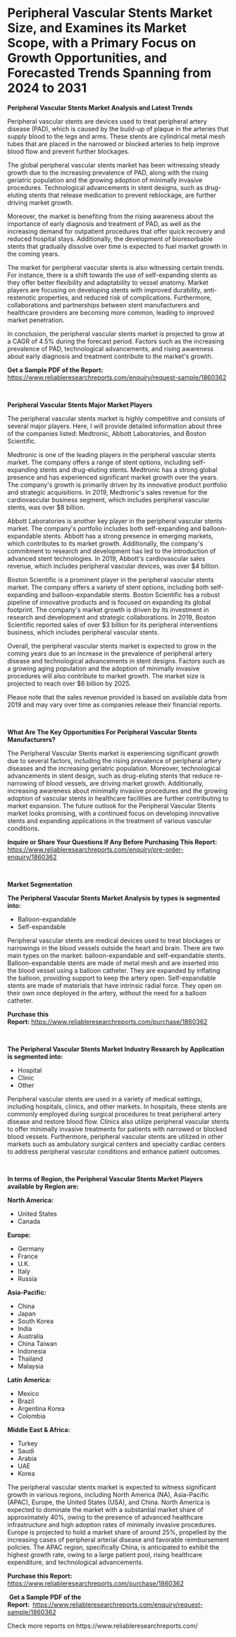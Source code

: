 <p><h1>Peripheral Vascular Stents Market Size, and Examines its Market Scope, with a Primary Focus on Growth Opportunities, and Forecasted Trends Spanning from 2024 to 2031</h1></p><p><strong>Peripheral Vascular Stents Market Analysis and Latest Trends</strong></p>
<p><p>Peripheral vascular stents are devices used to treat peripheral artery disease (PAD), which is caused by the build-up of plaque in the arteries that supply blood to the legs and arms. These stents are cylindrical metal mesh tubes that are placed in the narrowed or blocked arteries to help improve blood flow and prevent further blockages.</p><p>The global peripheral vascular stents market has been witnessing steady growth due to the increasing prevalence of PAD, along with the rising geriatric population and the growing adoption of minimally invasive procedures. Technological advancements in stent designs, such as drug-eluting stents that release medication to prevent reblockage, are further driving market growth.</p><p>Moreover, the market is benefiting from the rising awareness about the importance of early diagnosis and treatment of PAD, as well as the increasing demand for outpatient procedures that offer quick recovery and reduced hospital stays. Additionally, the development of bioresorbable stents that gradually dissolve over time is expected to fuel market growth in the coming years.</p><p>The market for peripheral vascular stents is also witnessing certain trends. For instance, there is a shift towards the use of self-expanding stents as they offer better flexibility and adaptability to vessel anatomy. Market players are focusing on developing stents with improved durability, anti-restenotic properties, and reduced risk of complications. Furthermore, collaborations and partnerships between stent manufacturers and healthcare providers are becoming more common, leading to improved market penetration.</p><p>In conclusion, the peripheral vascular stents market is projected to grow at a CAGR of 4.5% during the forecast period. Factors such as the increasing prevalence of PAD, technological advancements, and rising awareness about early diagnosis and treatment contribute to the market's growth.</p></p>
<p><strong>Get a Sample PDF of the Report:&nbsp;</strong> <a href="https://www.reliableresearchreports.com/enquiry/request-sample/1860362">https://www.reliableresearchreports.com/enquiry/request-sample/1860362</a></p>
<p>&nbsp;</p>
<p><strong>Peripheral Vascular Stents Major Market Players</strong></p>
<p><p>The peripheral vascular stents market is highly competitive and consists of several major players. Here, I will provide detailed information about three of the companies listed: Medtronic, Abbott Laboratories, and Boston Scientific.</p><p>Medtronic is one of the leading players in the peripheral vascular stents market. The company offers a range of stent options, including self-expanding stents and drug-eluting stents. Medtronic has a strong global presence and has experienced significant market growth over the years. The company's growth is primarily driven by its innovative product portfolio and strategic acquisitions. In 2019, Medtronic's sales revenue for the cardiovascular business segment, which includes peripheral vascular stents, was over $8 billion.</p><p>Abbott Laboratories is another key player in the peripheral vascular stents market. The company's portfolio includes both self-expanding and balloon-expandable stents. Abbott has a strong presence in emerging markets, which contributes to its market growth. Additionally, the company's commitment to research and development has led to the introduction of advanced stent technologies. In 2019, Abbott's cardiovascular sales revenue, which includes peripheral vascular devices, was over $4 billion.</p><p>Boston Scientific is a prominent player in the peripheral vascular stents market. The company offers a variety of stent options, including both self-expanding and balloon-expandable stents. Boston Scientific has a robust pipeline of innovative products and is focused on expanding its global footprint. The company's market growth is driven by its investment in research and development and strategic collaborations. In 2019, Boston Scientific reported sales of over $3 billion for its peripheral interventions business, which includes peripheral vascular stents.</p><p>Overall, the peripheral vascular stents market is expected to grow in the coming years due to an increase in the prevalence of peripheral artery disease and technological advancements in stent designs. Factors such as a growing aging population and the adoption of minimally invasive procedures will also contribute to market growth. The market size is projected to reach over $6 billion by 2025.</p><p>Please note that the sales revenue provided is based on available data from 2019 and may vary over time as companies release their financial reports.</p></p>
<p>&nbsp;</p>
<p><strong>What Are The Key Opportunities For Peripheral Vascular Stents Manufacturers?</strong></p>
<p><p>The Peripheral Vascular Stents market is experiencing significant growth due to several factors, including the rising prevalence of peripheral artery diseases and the increasing geriatric population. Moreover, technological advancements in stent design, such as drug-eluting stents that reduce re-narrowing of blood vessels, are driving market growth. Additionally, increasing awareness about minimally invasive procedures and the growing adoption of vascular stents in healthcare facilities are further contributing to market expansion. The future outlook for the Peripheral Vascular Stents market looks promising, with a continued focus on developing innovative stents and expanding applications in the treatment of various vascular conditions.</p></p>
<p><strong>Inquire or Share Your Questions If Any Before Purchasing This Report:</strong> <a href="https://www.reliableresearchreports.com/enquiry/pre-order-enquiry/1860362">https://www.reliableresearchreports.com/enquiry/pre-order-enquiry/1860362</a></p>
<p>&nbsp;</p>
<p><strong>Market Segmentation</strong></p>
<p><strong>The Peripheral Vascular Stents Market Analysis by types is segmented into:</strong></p>
<p><ul><li>Balloon-expandable</li><li>Self-expandable</li></ul></p>
<p><p>Peripheral vascular stents are medical devices used to treat blockages or narrowings in the blood vessels outside the heart and brain. There are two main types on the market: balloon-expandable and self-expandable stents. Balloon-expandable stents are made of metal mesh and are inserted into the blood vessel using a balloon catheter. They are expanded by inflating the balloon, providing support to keep the artery open. Self-expandable stents are made of materials that have intrinsic radial force. They open on their own once deployed in the artery, without the need for a balloon catheter.</p></p>
<p><strong>Purchase this Report:&nbsp;</strong><a href="https://www.reliableresearchreports.com/purchase/1860362">https://www.reliableresearchreports.com/purchase/1860362</a></p>
<p>&nbsp;</p>
<p><strong>The Peripheral Vascular Stents Market Industry Research by Application is segmented into:</strong></p>
<p><ul><li>Hospital</li><li>Clinic</li><li>Other</li></ul></p>
<p><p>Peripheral vascular stents are used in a variety of medical settings, including hospitals, clinics, and other markets. In hospitals, these stents are commonly employed during surgical procedures to treat peripheral artery disease and restore blood flow. Clinics also utilize peripheral vascular stents to offer minimally invasive treatments for patients with narrowed or blocked blood vessels. Furthermore, peripheral vascular stents are utilized in other markets such as ambulatory surgical centers and specialty cardiac centers to address peripheral vascular conditions and enhance patient outcomes.</p></p>
<p>&nbsp;</p>
<p><strong>In terms of Region, the Peripheral Vascular Stents Market Players available by Region are:</strong></p>
<p>
    <p> <strong> North America: </strong>
        <ul>
            <li>United States</li>
            <li>Canada</li>
        </ul>
        </p> 
    <p> <strong> Europe: </strong>
        <ul>
            <li>Germany</li>
            <li>France</li>
            <li>U.K.</li>
            <li>Italy</li>
            <li>Russia</li>
        </ul>
        </p> 
    <p> <strong> Asia-Pacific: </strong>
        <ul>
            <li>China</li>
            <li>Japan</li>
            <li>South Korea</li>
            <li>India</li>
            <li>Australia</li>
            <li>China Taiwan</li>
            <li>Indonesia</li>
            <li>Thailand</li>
            <li>Malaysia</li>
        </ul>
        </p> 
    <p> <strong> Latin America: </strong>
        <ul>
            <li>Mexico</li>
            <li>Brazil</li>
            <li>Argentina Korea</li>
            <li>Colombia</li>
        </ul>
        </p> 
    <p> <strong> Middle East & Africa: </strong>
        <ul>
            <li>Turkey</li>
            <li>Saudi</li>
            <li>Arabia</li>
            <li>UAE</li>
            <li>Korea</li>
        </ul>
    </p>
    </p>
<p><p>The peripheral vascular stents market is expected to witness significant growth in various regions, including North America (NA), Asia-Pacific (APAC), Europe, the United States (USA), and China. North America is expected to dominate the market with a substantial market share of approximately 40%, owing to the presence of advanced healthcare infrastructure and high adoption rates of minimally invasive procedures. Europe is projected to hold a market share of around 25%, propelled by the increasing cases of peripheral arterial disease and favorable reimbursement policies. The APAC region, specifically China, is anticipated to exhibit the highest growth rate, owing to a large patient pool, rising healthcare expenditure, and technological advancements.</p></p>
<p><strong>Purchase this Report: </strong><a href="https://www.reliableresearchreports.com/purchase/1860362">https://www.reliableresearchreports.com/purchase/1860362</a></p>
<p>&nbsp;<strong>Get a Sample PDF of the Report:&nbsp;&nbsp;</strong><a href="https://www.reliableresearchreports.com/enquiry/request-sample/1860362">https://www.reliableresearchreports.com/enquiry/request-sample/1860362</a></p>
<p><strong></strong></p>
<p>Check more reports on https://www.reliableresearchreports.com/</p>
